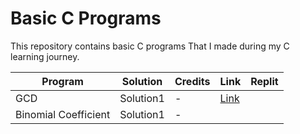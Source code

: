 # Basic C Programs

This repository contains basic C programs That I made during my C learning journey.

| Program              | Solution  | Credits | Link                                                                                 | Replit |
| -------------------- | --------- | ------- | ------------------------------------------------------------------------------------ | ------ |
| GCD                  | Solution1 | -       | [Link](https://github.com/SOME-1HING/learning_c_projects/blob/main/GCD_LCM/Solution1.c) |        |
| Binomial Coefficient | Solution1 | -       |                                                                                      |        |
